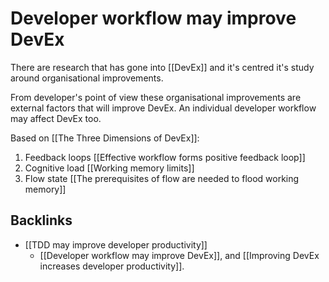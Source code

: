 # Developer workflow may improve DevEx
There are research that has gone into [[DevEx]] and it's centred it's study around organisational improvements.

From developer's point of view these organisational improvements are external factors that will improve DevEx. An individual developer workflow may affect DevEx too.

Based on [[The Three Dimensions of DevEx]]:
1. Feedback loops
[[Effective workflow forms positive feedback loop]]
2. Cognitive load
[[Working memory limits]]
3. Flow state
[[The prerequisites of flow are needed to flood working memory]]

## Backlinks
* [[TDD may improve developer productivity]]
	* [[Developer workflow may improve DevEx]], and [[Improving DevEx increases developer productivity]].

<!-- #evergreen -->

<!-- {BearID:B62390C7-BC47-47B1-98CE-7A129CD5D59C-46535-00000354B2712B97} -->
